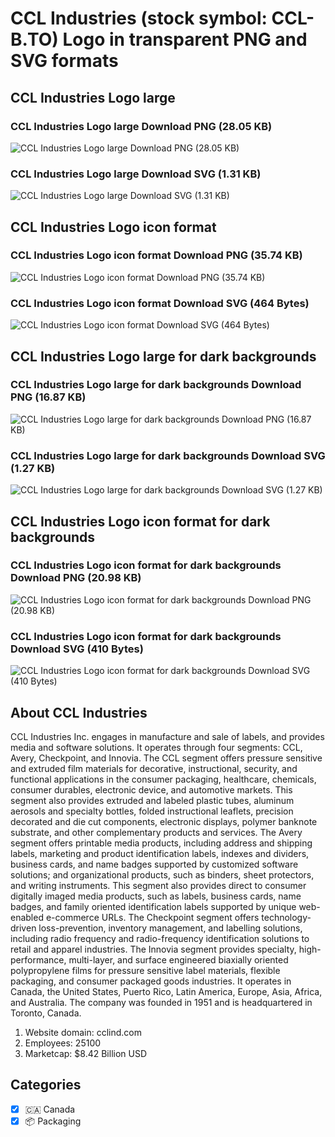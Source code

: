# CCL Industries (stock symbol: CCL-B.TO) Logo in transparent PNG and SVG formats

## CCL Industries Logo large

### CCL Industries Logo large Download PNG (28.05 KB)

![CCL Industries Logo large Download PNG (28.05 KB)](/img/orig/CCL-B.TO_BIG-f7b11c7f.png)

### CCL Industries Logo large Download SVG (1.31 KB)

![CCL Industries Logo large Download SVG (1.31 KB)](/img/orig/CCL-B.TO_BIG-16cd1041.svg)

## CCL Industries Logo icon format

### CCL Industries Logo icon format Download PNG (35.74 KB)

![CCL Industries Logo icon format Download PNG (35.74 KB)](/img/orig/CCL-B.TO-06eef276.png)

### CCL Industries Logo icon format Download SVG (464 Bytes)

![CCL Industries Logo icon format Download SVG (464 Bytes)](/img/orig/CCL-B.TO-952e64e5.svg)

## CCL Industries Logo large for dark backgrounds

### CCL Industries Logo large for dark backgrounds Download PNG (16.87 KB)

![CCL Industries Logo large for dark backgrounds Download PNG (16.87 KB)](/img/orig/CCL-B.TO_BIG.D-01b53395.png)

### CCL Industries Logo large for dark backgrounds Download SVG (1.27 KB)

![CCL Industries Logo large for dark backgrounds Download SVG (1.27 KB)](/img/orig/CCL-B.TO_BIG.D-84091c3c.svg)

## CCL Industries Logo icon format for dark backgrounds

### CCL Industries Logo icon format for dark backgrounds Download PNG (20.98 KB)

![CCL Industries Logo icon format for dark backgrounds Download PNG (20.98 KB)](/img/orig/CCL-B.TO.D-f5c45661.png)

### CCL Industries Logo icon format for dark backgrounds Download SVG (410 Bytes)

![CCL Industries Logo icon format for dark backgrounds Download SVG (410 Bytes)](/img/orig/CCL-B.TO.D-54d541b5.svg)

## About CCL Industries

CCL Industries Inc. engages in manufacture and sale of labels, and provides media and software solutions. It operates through four segments: CCL, Avery, Checkpoint, and Innovia. The CCL segment offers pressure sensitive and extruded film materials for decorative, instructional, security, and functional applications in the consumer packaging, healthcare, chemicals, consumer durables, electronic device, and automotive markets. This segment also provides extruded and labeled plastic tubes, aluminum aerosols and specialty bottles, folded instructional leaflets, precision decorated and die cut components, electronic displays, polymer banknote substrate, and other complementary products and services. The Avery segment offers printable media products, including address and shipping labels, marketing and product identification labels, indexes and dividers, business cards, and name badges supported by customized software solutions; and organizational products, such as binders, sheet protectors, and writing instruments. This segment also provides direct to consumer digitally imaged media products, such as labels, business cards, name badges, and family oriented identification labels supported by unique web-enabled e-commerce URLs. The Checkpoint segment offers technology-driven loss-prevention, inventory management, and labelling solutions, including radio frequency and radio-frequency identification solutions to retail and apparel industries. The Innovia segment provides specialty, high-performance, multi-layer, and surface engineered biaxially oriented polypropylene films for pressure sensitive label materials, flexible packaging, and consumer packaged goods industries. It operates in Canada, the United States, Puerto Rico, Latin America, Europe, Asia, Africa, and Australia. The company was founded in 1951 and is headquartered in Toronto, Canada.

1. Website domain: cclind.com
2. Employees: 25100
3. Marketcap: $8.42 Billion USD


## Categories
- [x] 🇨🇦 Canada
- [x] 📦 Packaging

